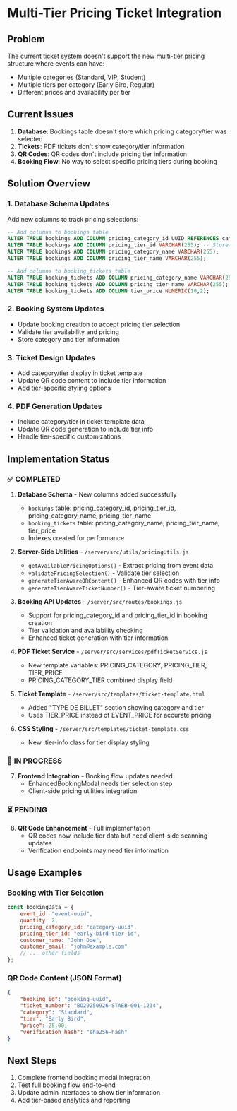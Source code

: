 # Multi-Tier Pricing Ticket Integration

## Problem
The current ticket system doesn't support the new multi-tier pricing structure where events can have:
- Multiple categories (Standard, VIP, Student)
- Multiple tiers per category (Early Bird, Regular)
- Different prices and availability per tier

## Current Issues
1. **Database**: Bookings table doesn't store which pricing category/tier was selected
2. **Tickets**: PDF tickets don't show category/tier information
3. **QR Codes**: QR codes don't include pricing tier information
4. **Booking Flow**: No way to select specific pricing tiers during booking

## Solution Overview

### 1. Database Schema Updates
Add new columns to track pricing selections:

```sql
-- Add columns to bookings table
ALTER TABLE bookings ADD COLUMN pricing_category_id UUID REFERENCES categories(id);
ALTER TABLE bookings ADD COLUMN pricing_tier_id VARCHAR(255); -- Store tier ID from pricing JSON
ALTER TABLE bookings ADD COLUMN pricing_category_name VARCHAR(255);
ALTER TABLE bookings ADD COLUMN pricing_tier_name VARCHAR(255);

-- Add columns to booking_tickets table
ALTER TABLE booking_tickets ADD COLUMN pricing_category_name VARCHAR(255);
ALTER TABLE booking_tickets ADD COLUMN pricing_tier_name VARCHAR(255);
ALTER TABLE booking_tickets ADD COLUMN tier_price NUMERIC(10,2);
```

### 2. Booking System Updates
- Update booking creation to accept pricing tier selection
- Validate tier availability and pricing
- Store category and tier information

### 3. Ticket Design Updates
- Add category/tier display in ticket template
- Update QR code content to include tier information
- Add tier-specific styling options

### 4. PDF Generation Updates
- Include category/tier in ticket template data
- Update QR code generation to include tier info
- Handle tier-specific customizations

## Implementation Status

### ✅ **COMPLETED**
1. **Database Schema** - New columns added successfully
   - `bookings` table: pricing_category_id, pricing_tier_id, pricing_category_name, pricing_tier_name
   - `booking_tickets` table: pricing_category_name, pricing_tier_name, tier_price
   - Indexes created for performance

2. **Server-Side Utilities** - `/server/src/utils/pricingUtils.js`
   - `getAvailablePricingOptions()` - Extract pricing from event data
   - `validatePricingSelection()` - Validate tier selection
   - `generateTierAwareQRContent()` - Enhanced QR codes with tier info
   - `generateTierAwareTicketNumber()` - Tier-aware ticket numbering

3. **Booking API Updates** - `/server/src/routes/bookings.js`
   - Support for pricing_category_id and pricing_tier_id in booking creation
   - Tier validation and availability checking
   - Enhanced ticket generation with tier information

4. **PDF Ticket Service** - `/server/src/services/pdfTicketService.js`
   - New template variables: PRICING_CATEGORY, PRICING_TIER, TIER_PRICE
   - PRICING_CATEGORY_TIER combined display field

5. **Ticket Template** - `/server/src/templates/ticket-template.html`
   - Added "TYPE DE BILLET" section showing category and tier
   - Uses TIER_PRICE instead of EVENT_PRICE for accurate pricing

6. **CSS Styling** - `/server/src/templates/ticket-template.css`
   - New .tier-info class for tier display styling

### 🚧 **IN PROGRESS**
7. **Frontend Integration** - Booking flow updates needed
   - EnhancedBookingModal needs tier selection step
   - Client-side pricing utilities integration

### ⏳ **PENDING**
8. **QR Code Enhancement** - Full implementation
   - QR codes now include tier data but need client-side scanning updates
   - Verification endpoints may need tier information

## Usage Examples

### Booking with Tier Selection
```javascript
const bookingData = {
    event_id: "event-uuid",
    quantity: 2,
    pricing_category_id: "category-uuid",
    pricing_tier_id: "early-bird-tier-id",
    customer_name: "John Doe",
    customer_email: "john@example.com"
    // ... other fields
};
```

### QR Code Content (JSON Format)
```json
{
    "booking_id": "booking-uuid",
    "ticket_number": "BO20250926-STAEB-001-1234",
    "category": "Standard",
    "tier": "Early Bird",
    "price": 25.00,
    "verification_hash": "sha256-hash"
}
```

## Next Steps
1. Complete frontend booking modal integration
2. Test full booking flow end-to-end
3. Update admin interfaces to show tier information
4. Add tier-based analytics and reporting
